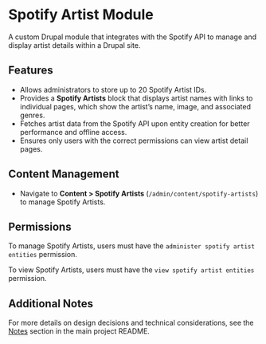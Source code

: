 # Spotify Artist Module

A custom Drupal module that integrates with the Spotify API to manage and display artist details within a Drupal site.

## Features

- Allows administrators to store up to 20 Spotify Artist IDs.
- Provides a **Spotify Artists** block that displays artist names with links to individual pages, which show the artist’s name, image, and associated genres.
- Fetches artist data from the Spotify API upon entity creation for better performance and offline access.
- Ensures only users with the correct permissions can view artist detail pages.

## Content Management

- Navigate to **Content > Spotify Artists** (`/admin/content/spotify-artists`) to manage Spotify Artists.

## Permissions

To manage Spotify Artists, users must have the `administer spotify artist entities` permission.

To view Spotify Artists, users must have the `view spotify artist entities` permission.

## Additional Notes

For more details on design decisions and technical considerations, see the [Notes](https://github.com/colinstillwell/colin_alternative_rock#notes) section in the main project README.
